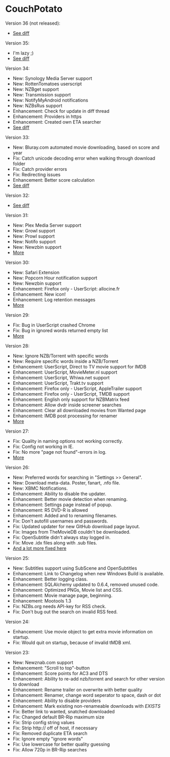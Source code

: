 CouchPotato
=====

Version 36 (not released):

* [See diff](https://github.com/RuudBurger/CouchPotato/compare/fd6cb0b870ff39e70b26aea6cbaeeebf4a07773c...master)

Version 35:

* I'm lazy ;)
* [See diff](https://github.com/RuudBurger/CouchPotato/compare/6ef1e06b33711bcb122c2520fc8c12b2f4b20df4...fd6cb0b870ff39e70b26aea6cbaeeebf4a07773c)


Version 34:

* New: Synology Media Server support
* New: RottenTomatoes userscript
* New: NZBget support
* New: Transmission support
* New: NotifyMyAndroid notifications
* New: NZBsRus support
* Enhancement: Check for update in diff thread
* Enhancement: Providers in https
* Enhancement: Created own ETA searcher
* [See diff](https://github.com/RuudBurger/CouchPotato/compare/ba91f05a58d29e490368aafc6b6f0c6dcfde0bf9...6ef1e06b33711bcb122c2520fc8c12b2f4b20df4)


Version 33:

* New: Bluray.com automated movie downloading, based on score and year
* Fix: Catch unicode decoding error when walking through download folder
* Fix: Catch provider errors
* Fix: Redirecting issues
* Enhancement: Better score calculation
* [See diff](https://github.com/RuudBurger/CouchPotato/compare/ba91f05a58d29e490368aafc6b6f0c6dcfde0bf9...master)


Version 32:

* [See diff](https://github.com/RuudBurger/CouchPotato/compare/604f2b516bfc6991ab5bece75cc6794b26d18ac4...ba91f05a58d29e490368aafc6b6f0c6dcfde0bf9)

Version 31:

* New: Plex Media Server support
* New: Growl support
* New: Prowl support
* New: Notifo support
* New: Newzbin support
* [More](https://github.com/RuudBurger/CouchPotato/compare/50f84cd6725766b42a5ab3d8e1c4a1af2b2fd018...604f2b516bfc6991ab5bece75cc6794b26d18ac4)

Version 30:

* New: Safari Extension
* New: Popcorn Hour notification support
* New: Newzbin support
* Enhancement: Firefox only - UserScript: allocine.fr
* Enhancement: New icon!
* Enhancement: Log retention messages
* [More](https://github.com/RuudBurger/CouchPotato/compare/e78659c8892619773c64b1249ce40bc4f0f7522a...50f84cd6725766b42a5ab3d8e1c4a1af2b2fd018)

Version 29:

* Fix: Bug in UserScript crashed Chrome
* Fix: Bug in ignored words returned empty list
* [More](https://github.com/RuudBurger/CouchPotato/compare/65ade7a0dc978c23ef44a6bb54e8fea3d6c0ae03...e78659c8892619773c64b1249ce40bc4f0f7522a)

Version 28:

* New: Ignore NZB/Torrent with specific words
* New: Require specific words inside a NZB/Torrent 
* Enhancement: UserScript, Direct to TV movie support for IMDB
* Enhancement: UserScript, MovieMeter.nl support
* Enhancement: UserScript, Whiwa.net support
* Enhancement: UserScript, Trakt.tv support
* Enhancement: Firefox only - UserScript, AppleTrailer support
* Enhancement: Firefox only - UserScript, TMDB support
* Enhancement: English only support for NZBMatrix feed
* Enhancement: Allow dvdr inside screener searches
* Enhancement: Clear all downloaded movies from Wanted page
* Enhancement: IMDB post processing for renamer
* [More](https://github.com/RuudBurger/CouchPotato/compare/59212f6d9b29d7b4db00fe615838f00aa7071264...65ade7a0dc978c23ef44a6bb54e8fea3d6c0ae03)

Version 27:

* Fix: Quality in naming options not working correctly.
* Fix: Config not working in IE.
* Fix: No more "page not found"-errors in log.
* [More](https://github.com/RuudBurger/CouchPotato/compare/9041f8d5ff2998f8b6207311281835872b381d7f...59212f6d9b29d7b4db00fe615838f00aa7071264)

Version 26:

* New: Preferred words for searching in "Settings >> General".
* New: Download meta-data. Poster, fanart, .nfo file.
* New: XBMC Notifications.
* Enhancement: Ability to disable the updater.
* Enhancement: Better movie detection when renaming.
* Enhancement: Settings page instead of popup.
* Enhancement: R5 DVD-R is allowed
* Enhancement: Added <resolution> and <sourcemedia> to renaming filenames.
* Fix: Don't autofill usernames and passwords.
* Fix: Updated updater for new GitHub download page layout.
* Fix: Images from TheMovieDB couldn't be downloaded.
* Fix: OpenSubtitle didn't always stay logged in.
* Fix: Move .idx files along with .sub files.
* [And a lot more fixed here](https://github.com/RuudBurger/CouchPotato/compare/f60d448ad0...9041f8d5ff2998f8b6207311281835872b381d7f)

Version 25:

* New: Subtitles support using SubScene and OpenSubtitles
* Enhancement: Link to Changelog when new Windows Build is available.
* Enhancement: Better logging class.
* Enhancement: SQLAlchemy updated to 0.6.4, removed unused code.
* Enhancement: Optimized PNGs, Movie list and CSS.
* Enhancement: Movie manage page, beginning.
* Enhancement: Mootools 1.3
* Fix: NZBs.org needs API-key for RSS check.
* Fix: Don't bug out the search on invalid RSS feed.

Version 24:

* Enhancement: Use movie object to get extra movie information on startup.
* Fix: Would quit on startup, because of invalid tMDB xml.

Version 23:

* New: Newznab.com support
* Enhancement: "Scroll to top"-button
* Enhancement: Score points for AC3 and DTS
* Enhancement: Ability to re-add nzb/torrent and search for other version to download
* Enhancement: Rename trailer on overwrite with better quality
* Enhancement: Renamer, change word seperator to space, dash or dot
* Enhancement: Ability to disable providers
* Enhancement: Mark existing non-renameable downloads with _EXISTS_ 
* Fix: Better link to wanted, snatched downloaded
* Fix: Changed default BR-Rip maximum size
* Fix: Strip config string values
* Fix: Strip http:// off of host, if necessary
* Fix: Removed duplicate ETA search
* Fix: Ignore empty "ignore words"
* Fix: Use lowercase for better quality guessing
* Fix: Allow 720p in BR-Rip searches
